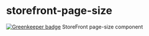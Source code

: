 # storefront-page-size

[![Greenkeeper badge](https://badges.greenkeeper.io/groupby/storefront-page-size.svg)](https://greenkeeper.io/)
StoreFront page-size component
